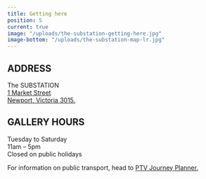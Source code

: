 ```yaml
---
title: Getting here
position: 5
current: true
image: "/uploads/the-substation-getting-here.jpg"
image-bottom: "/uploads/the-substation-map-lr.jpg"
---
```


## ADDRESS

The SUBSTATION <br>
<a href="https://goo.gl/maps/WG1MkodsgHP2" target="blank">1 Market Street<br>Newport, Victoria 3015.</a>

## GALLERY HOURS

Tuesday to Saturday<br> 
11am – 5pm<br>
Closed on public holidays

For information on public transport, head to <a href="http://ptv.vic.gov.au/journey#jpsearch%5Baction%5D=showPlanner" target="blank">PTV Journey Planner.</a>